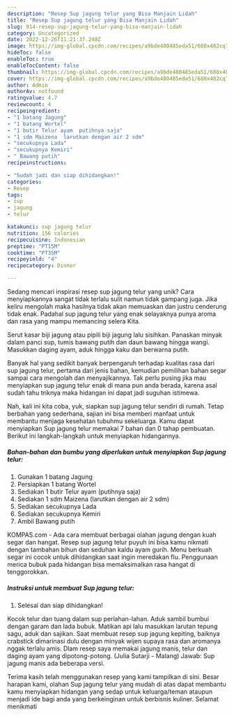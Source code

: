 ```yaml
---
description: "Resep Sup jagung telur yang Bisa Manjain Lidah"
title: "Resep Sup jagung telur yang Bisa Manjain Lidah"
slug: 914-resep-sup-jagung-telur-yang-bisa-manjain-lidah
category: Uncategorized
date: 2022-12-26T11:21:37.248Z
image: https://img-global.cpcdn.com/recipes/a9bde480485eda51/680x482cq70/sup-jagung-telur-foto-resep-utama.jpg
hideToc: false
enableToc: true
enableTocContent: false
thumbnail: https://img-global.cpcdn.com/recipes/a9bde480485eda51/680x482cq70/sup-jagung-telur-foto-resep-utama.jpg
cover: https://img-global.cpcdn.com/recipes/a9bde480485eda51/680x482cq70/sup-jagung-telur-foto-resep-utama.jpg
author: Admin
authorAv: notfound
ratingvalue: 4.7
reviewcount: 4
recipeingredient:
- "1 batang Jagung"
- "1 batang Wortel"
- "1 butir Telur ayam  putihnya saja"
- "1 sdm Maizena  larutkan dengan air 2 sdm"
- "secukupnya Lada"
- "secukupnya Kemiri"
- " Bawang putih"
recipeinstructions:

- "Sudah jadi dan siap dihidangkan!"
categories:
- Resep
tags:
- sup
- jagung
- telur

katakunci: sup jagung telur 
nutrition: 156 calories
recipecuisine: Indonesian
preptime: "PT15M"
cooktime: "PT35M"
recipeyield: "4"
recipecategory: Dinner

---
```





Sedang mencari inspirasi resep sup jagung telur yang unik? Cara menyiapkannya sangat tidak terlalu sulit namun tidak gampang juga. Jika keliru mengolah maka hasilnya tidak akan memuaskan dan justru cenderung tidak enak. Padahal sup jagung telur yang enak selayaknya punya aroma dan rasa yang mampu memancing selera Kita.





Serut kasar biji jagung atau pipili biji jagung lalu sisihkan. Panaskan minyak dalam panci sup, tumis bawang putih dan daun bawang hingga wangi. Masukkan daging ayam, aduk hingga kaku dan berwarna putih.

Banyak hal yang sedikit banyak berpengaruh terhadap kualitas rasa dari sup jagung telur, pertama dari jenis bahan, kemudian pemilihan bahan segar sampai cara mengolah dan menyajikannya. Tak perlu pusing jika mau menyiapkan sup jagung telur enak di mana pun anda berada, karena asal sudah tahu triknya maka hidangan ini dapat jadi suguhan istimewa.






Nah, kali ini kita coba, yuk, siapkan sup jagung telur sendiri di rumah. Tetap berbahan yang sederhana, sajian ini bisa memberi manfaat untuk membantu menjaga kesehatan tubuhmu sekeluarga. Kamu dapat menyiapkan Sup jagung telur memakai 7 bahan dan 0 tahap pembuatan. Berikut ini langkah-langkah untuk menyiapkan hidangannya.

<!--inarticleads1-->

##### Bahan-bahan dan bumbu yang diperlukan untuk menyiapkan Sup jagung telur:

1. Gunakan 1 batang Jagung
1. Persiapkan 1 batang Wortel
1. Sediakan 1 butir Telur ayam  (putihnya saja)
1. Sediakan 1 sdm Maizena  (larutkan dengan air 2 sdm)
1. Sediakan secukupnya Lada
1. Sediakan secukupnya Kemiri
1. Ambil  Bawang putih


KOMPAS.com - Ada cara membuat berbagai olahan jagung dengan kuah segar dan hangat. Resep sup jagung telur puyuh ini bisa kamu nikmati dengan tambahan bihun dan seduhan kaldu ayam gurih. Menu berkuah segar ini cocok untuk dihidangkan saat ingin meredakan flu. Penggunaan merica bubuk pada hidangan bisa memaksimalkan rasa hangat di tenggorokkan. 

<!--inarticleads2-->

##### Instruksi untuk membuat Sup jagung telur:


1. Selesai dan siap dihidangkan!

Kocok telur dan tuang dalam sup perlahan-lahan. Aduk sambil bumbui dengan garam dan lada bubuk. Matikan api lalu masukkan larutan tepung sagu, aduk dan sajikan. Saat membuat resep sup jagung kepiting, baiknya crabstick dimarinasi dulu dengan minyak wijen supaya rasa dan aromanya nggak terlalu amis. Dlam resep saya memakai jagung manis, telur dan daging ayam yang dipotong-potong. (Julia Sutarji - Malang) Jawab: Sup jagung manis ada beberapa versi. 

Terima kasih telah menggunakan resep yang kami tampilkan di sini. Besar harapan kami, olahan Sup jagung telur yang mudah di atas dapat membantu kamu menyiapkan hidangan yang sedap untuk keluarga/teman ataupun menjadi ide bagi anda yang berkeinginan untuk berbisnis kuliner. Selamat menikmati
